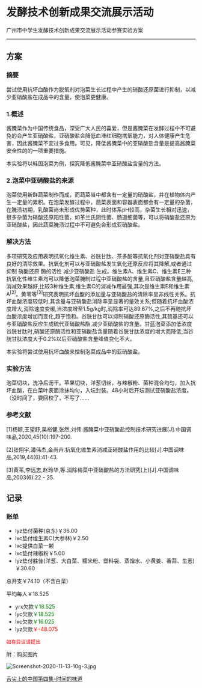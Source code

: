 # 发酵技术创新成果交流展示活动
广州市中学生发酵技术创新成果交流展示活动参赛实验方案

----------


<h2>方案</h2>

<h3>摘要</h3>

尝试使用抗坏血酸作为脱氧剂对泡菜生长过程中产生的硝酸还原菌进行抑制，以减少亚硝酸盐在成品中的含量，使泡菜更健康。

<h3>1.概述</h3>

酱腌菜作为中国传统食品，深受广大人民的喜爱，但是酱腌菜在发酵过程中不可避免的会产生亚硝酸盐，亚硝酸盐会降低血液红细胞携氧能力，对人体健康产生危害，因此酱腌菜不宜过多食用。可见，降低酱腌菜中的亚硝酸盐含量是提高酱腌菜安全性的的一项重要措施。

本实验将以韩国泡菜为例，探究降低酱腌菜中亚硝酸盐含量的方法。

<h3>2.泡菜中亚硝酸盐的来源</h3>

泡菜使用新鲜蔬菜制作而成，而蔬菜当中都含有一定量的硝酸盐，并在植物体内产生一定量的累积。在泡菜发酵过程中，蔬菜表面和容器表面都会有一定量的杂菌，在腌渍初期，乳酸菌尚未形成优势菌种，此时体系pH较高，杂菌生长相对迅速，很多杂菌为硝酸还原阳性菌，如革兰氏阴性菌、肠道细菌等，可以将硝酸盐还原为亚硝酸盐，因此蔬菜腌渍过程中不可避免会形成亚硝酸盐。

<h3>解决方法</h3>

多项研究及应用表明抗氧化维生素、谷胱甘肽、茶多酚等抗氧化剂对亚硝酸盐具有良好的清除效果。抗氧化剂可以与亚硝酸盐发生氧化还原反应将其降解,或者通过抑制 硝酸还原 酶的活性 减少亚硝酸盐 生成。维生素A、维生素C、维生素E三种抗氧化性维生素均可以降低泡菜腌制过程中亚硝酸盐的含量,且亚硝酸盐含量越高,消减效果越好,比较3种维生素,维生素C的消减作用最强,其次是维生素E和维生素A<sup>[2]</sup>。黄苇等<sup>[3]</sup>研究表明抗坏血酸的添加量与亚硝酸盐的清除率呈非线性关系。抗坏血酸浓度较低时,其含量与亚硝酸盐消除率呈显著的量效关系;但随着抗坏血酸浓度增大,消除速度变缓,当浓度增至1.5g/kg时,消除率可达89.67%,之后不再随抗坏血酸浓度增加而变化,趋于饱和。谷胱甘肽可以抑制硝酸还原酶活性,其巯基还可以与亚硝酸盐反应生成硫代亚硝酸盐酯,减少亚硝酸盐的含量。甘蓝泡菜添加低浓度谷胱甘肽时,硝酸还原酶活性和亚硝酸盐含量随着谷胱甘肽浓度的增大而降低,当谷胱甘肽浓度大于0.2%以后亚硝酸盐含量峰值变化不大。

本实验将尝试使用抗坏血酸来控制泡菜成品中的亚硝酸盐。

<h3>实验方法</h3>

泡菜切块，洗净后沥干。苹果切块，洋葱切丝，与辣椒粉、菌种混合均匀，加入抗坏血酸，在白菜叶表面涂抹均匀，入坛封装。48小时后开坛测试亚硝酸盐浓度。（没时间了，要回校了，不写了……




<h3>参考文献</h3>

[1]杨颖,王望舒,吴裕健,张然,刘伟.酱腌菜中亚硝酸盐控制技术研究进展[J].中国调味品,2020,45(10):197-200.

[2]张翔宇,潘伟杰,金尚卉.抗氧化维生素消减亚硝酸盐作用的比较[J].中国调味品,2019,44(6):41-43.

[3]黄苇,李远志,赵玲华,等.消除梅菜中亚硝酸盐的方法研究(上)[J].中国调味品,2003(6):22 - 25.

<h2>记录</h2>

<h3>账单</h3>

- lyz垫付菌种(京东)￥36.00
- lxc垫付维生素C(大参林)￥2.50
- lxc提供白菜一颗
- lxc垫付辣椒粉￥5.00
- lyz垫付胜佳(洋葱、大白菜、糯米粉、塑料袋、蒸馏水、小黄姜、香蒜、生葱)￥30.60

<p>总开支￥74.10（不含白菜）</p>
<p>平均每人￥18.525</p>

- yrx欠款<font color=green>￥18.525</font>
- lyc欠款<font color=green>￥18.525</font>
- lxc欠款<font color=green>￥16.025</font>
- lyz欠款<font color=red>￥-48.075</font>
<p><font color=red size=2>如有异议请提出</font></p>


附：购买图片

![Screenshot-2020-11-13-10g-3.jpg](https://i.postimg.cc/d0dfGKTV/Screenshot-2020-11-13-10g-3.jpg)

[舌尖上的中国第四集-时间的味道](https://tv.cctv.com/2014/05/17/VIDE1400259251678200.shtml)